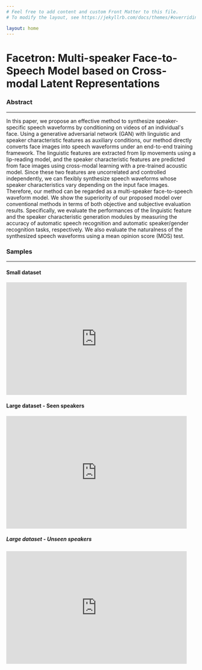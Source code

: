 ```yaml
---
# Feel free to add content and custom Front Matter to this file.
# To modify the layout, see https://jekyllrb.com/docs/themes/#overriding-theme-defaults

layout: home
---
```



# Facetron: Multi-speaker Face-to-Speech Model based on Cross-modal Latent Representations



### Abstract 
---
In this paper, we propose an effective method to synthesize speaker-specific speech waveforms by conditioning on videos of an individual's face.
Using a generative adversarial network (GAN) with linguistic and speaker characteristic features as auxiliary conditions, our method directly converts face images into speech waveforms under an end-to-end training framework.
The linguistic features are extracted from lip movements using a lip-reading model, and the speaker characteristic features are predicted from face images using cross-modal learning with a pre-trained acoustic model.
Since these two features are uncorrelated and controlled independently, we can flexibly synthesize speech waveforms whose speaker characteristics vary depending on the input face images. Therefore, our method can be regarded as a multi-speaker face-to-speech waveform model.
We show the superiority of our proposed model over conventional methods in terms of both objective and subjective evaluation results. Specifically, we evaluate the performances of the linguistic feature and the speaker characteristic generation modules by measuring the accuracy of automatic speech recognition and automatic speaker/gender recognition tasks, respectively. We also evaluate the naturalness of the synthesized speech waveforms using a mean opinion score (MOS) test.



### Samples
---
#### Small dataset 
<iframe width="480" height="300" src="https://www.youtube.com/embed/bzYuJNijAfI" frameborder="0" allowfullscreen></iframe>


#### Large dataset - Seen speakers
<iframe width="480" height="300" src="https://www.youtube.com/embed/2iN6fR1soaM" frameborder="0" allowfullscreen></iframe>


#####  Large dataset - Unseen speakers
<iframe width="480" height="300" src="https://www.youtube.com/embed/GZJcvP1x8cw" frameborder="0" allowfullscreen></iframe>






